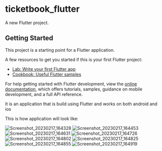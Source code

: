 # ticketbook_flutter

A new Flutter project.

## Getting Started

This project is a starting point for a Flutter application.

A few resources to get you started if this is your first Flutter project:

- [Lab: Write your first Flutter app](https://docs.flutter.dev/get-started/codelab)
- [Cookbook: Useful Flutter samples](https://docs.flutter.dev/cookbook)

For help getting started with Flutter development, view the
[online documentation](https://docs.flutter.dev/), which offers tutorials,
samples, guidance on mobile development, and a full API reference.

It is an application that is build using Flutter and works on both android and ios


This is how application will look like:

![Screenshot_20230217_164328](https://user-images.githubusercontent.com/105112878/219737275-50f152b4-8750-47d7-9069-2d580120684a.png)
![Screenshot_20230217_164453](https://user-images.githubusercontent.com/105112878/219737309-88dc34b1-86e2-459a-8741-95d562db95c7.png)
![Screenshot_20230217_164631](https://user-images.githubusercontent.com/105112878/219737325-8e305d21-b361-46ed-a853-5bfb277ba04d.png)
![Screenshot_20230217_164726](https://user-images.githubusercontent.com/105112878/219737338-f3022f06-f1d7-4622-8422-0b3f37fb0249.png)
![Screenshot_20230217_164802](https://user-images.githubusercontent.com/105112878/219737408-0d9ebf7a-8a31-4ed3-8fab-85a95fb97dd7.png)
![Screenshot_20230217_164825](https://user-images.githubusercontent.com/105112878/219737423-8e22db25-33e0-441f-90f5-179851f5077e.png)
![Screenshot_20230217_164855](https://user-images.githubusercontent.com/105112878/219737437-eb3b10f9-f147-4e10-899f-db255d7a577d.png)
![Screenshot_20230217_164919](https://user-images.githubusercontent.com/105112878/219737446-3135fcf6-9579-4bd8-8d7e-bbf361ca307d.png)


